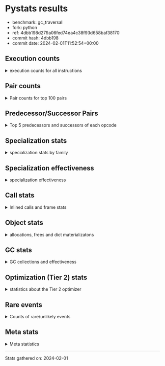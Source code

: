 
# Pystats results

- benchmark: gc_traversal
- fork: python
- ref: 4dbb198d279a06fed74ea4c38f93d658baf38170
- commit hash: 4dbb198
- commit date: 2024-02-01T11:52:54+00:00

## Execution counts

<details>
<summary> execution counts for all instructions </summary>

|Name | Count | Self | Cumulative | Miss ratio | 
|---|---:|---:|---:|---:|
| ENTER_EXECUTOR | 161,740 | 34.1% | 34.1% |  |
| LOAD_FAST | 92,140 | 19.4% | 53.5% |  |
| STORE_FAST | 89,660 | 18.9% | 72.4% |  |
| FOR_ITER_RANGE | 81,440 | 17.2% | 89.5% |  |
| PUSH_NULL | 6,160 | 1.3% | 90.8% |  |
| LOAD_GLOBAL_MODULE | 5,960 | 1.3% | 92.1% |  |
| LOAD_ATTR_MODULE | 5,900 | 1.2% | 93.3% |  |
| CALL | 5,700 | 1.2% | 94.5% |  |
| LOAD_CONST | 3,040 | 0.6% | 95.2% |  |
| CALL_BUILTIN_FAST_WITH_KEYWORDS | 2,920 | 0.6% | 95.8% |  |
| POP_JUMP_IF_FALSE | 2,560 | 0.5% | 96.3% |  |
| POP_JUMP_IF_NOT_NONE | 2,560 | 0.5% | 96.9% |  |
| BINARY_OP_ADD_FLOAT | 2,540 | 0.5% | 97.4% | 2.4% |
| BINARY_OP_SUBTRACT_FLOAT | 2,540 | 0.5% | 97.9% |  |
| COMPARE_OP_INT | 2,540 | 0.5% | 98.5% |  |
| JUMP_BACKWARD | 1,020 | 0.2% | 98.7% |  |
| GET_ITER | 560 | 0.1% | 98.8% |  |
| BUILD_LIST | 560 | 0.1% | 98.9% |  |
| BINARY_OP | 540 | 0.1% | 99.0% |  |
| LOAD_FAST_LOAD_FAST | 540 | 0.1% | 99.2% |  |
| STORE_SUBSCR_LIST_INT | 520 | 0.1% | 99.3% |  |
| CALL_BUILTIN_CLASS | 500 | 0.1% | 99.4% |  |
| LOAD_GLOBAL_BUILTIN | 500 | 0.1% | 99.5% |  |
| POP_TOP | 480 | 0.1% | 99.6% |  |
| LOAD_GLOBAL | 360 | 0.1% | 99.7% |  |
| RETURN_VALUE | 240 | 0.1% | 99.7% |  |
| LOAD_DEREF | 240 | 0.1% | 99.8% |  |
| LOAD_ATTR | 200 | 0.0% | 99.8% |  |
| RESUME_CHECK | 180 | 0.0% | 99.8% |  |
| CALL_FUNCTION_EX | 160 | 0.0% | 99.9% |  |
| FOR_ITER | 120 | 0.0% | 99.9% |  |
| NOP | 80 | 0.0% | 99.9% |  |
| CALL_INTRINSIC_1 | 80 | 0.0% | 99.9% |  |
| COPY_FREE_VARS | 80 | 0.0% | 99.9% |  |
| LIST_EXTEND | 80 | 0.0% | 100.0% |  |
| RESUME | 60 | 0.0% | 100.0% |  |
| CALL_PY_EXACT_ARGS | 60 | 0.0% | 100.0% |  |
| STORE_SUBSCR | 40 | 0.0% | 100.0% |  |
| COMPARE_OP | 40 | 0.0% | 100.0% |  |


</details>

## Pair counts

<details>
<summary> Pair counts for top 100 pairs </summary>

|Pair | Count | Self | Cumulative | 
|---|---:|---:|---:|
| FOR_ITER_RANGE LOAD_FAST | 80,140 | 16.9% | 16.9% |
| LOAD_FAST STORE_FAST | 80,000 | 16.9% | 33.7% |
| ENTER_EXECUTOR FOR_ITER_RANGE | 79,980 | 16.9% | 50.6% |
| STORE_FAST ENTER_EXECUTOR | 79,660 | 16.8% | 67.4% |
| ENTER_EXECUTOR ENTER_EXECUTOR | 79,600 | 16.8% | 84.1% |
| LOAD_ATTR_MODULE PUSH_NULL | 5,900 | 1.2% | 85.4% |
| LOAD_GLOBAL_MODULE LOAD_ATTR_MODULE | 5,800 | 1.2% | 86.6% |
| STORE_FAST LOAD_FAST | 5,120 | 1.1% | 87.7% |
| PUSH_NULL CALL | 3,120 | 0.7% | 88.3% |
| STORE_FAST LOAD_GLOBAL_MODULE | 2,920 | 0.6% | 89.0% |
| PUSH_NULL CALL_BUILTIN_FAST_WITH_KEYWORDS | 2,880 | 0.6% | 89.6% |
| CALL STORE_FAST | 2,580 | 0.5% | 90.1% |
| CALL LOAD_FAST | 2,560 | 0.5% | 90.6% |
| LOAD_FAST LOAD_CONST | 2,560 | 0.5% | 91.2% |
| LOAD_FAST POP_JUMP_IF_NOT_NONE | 2,560 | 0.5% | 91.7% |
| POP_JUMP_IF_NOT_NONE LOAD_FAST | 2,560 | 0.5% | 92.3% |
| BINARY_OP_ADD_FLOAT STORE_FAST | 2,540 | 0.5% | 92.8% |
| CALL_BUILTIN_FAST_WITH_KEYWORDS STORE_FAST | 2,540 | 0.5% | 93.3% |
| COMPARE_OP_INT POP_JUMP_IF_FALSE | 2,540 | 0.5% | 93.9% |
| LOAD_CONST COMPARE_OP_INT | 2,520 | 0.5% | 94.4% |
| LOAD_FAST BINARY_OP_SUBTRACT_FLOAT | 2,520 | 0.5% | 94.9% |
| LOAD_FAST LOAD_GLOBAL_MODULE | 2,520 | 0.5% | 95.5% |
| BINARY_OP_SUBTRACT_FLOAT BINARY_OP_ADD_FLOAT | 2,520 | 0.5% | 96.0% |
| POP_JUMP_IF_FALSE ENTER_EXECUTOR | 2,220 | 0.5% | 96.5% |
| ENTER_EXECUTOR CALL | 2,160 | 0.5% | 96.9% |
| FOR_ITER_RANGE STORE_FAST | 1,300 | 0.3% | 97.2% |
| JUMP_BACKWARD FOR_ITER_RANGE | 920 | 0.2% | 97.4% |
| LOAD_FAST_LOAD_FAST LOAD_FAST | 540 | 0.1% | 97.5% |
| STORE_FAST LOAD_FAST_LOAD_FAST | 540 | 0.1% | 97.6% |
| LOAD_FAST STORE_SUBSCR_LIST_INT | 500 | 0.1% | 97.7% |
| CALL_BUILTIN_CLASS GET_ITER | 500 | 0.1% | 97.8% |
| LOAD_GLOBAL_BUILTIN LOAD_FAST | 500 | 0.1% | 97.9% |
| GET_ITER FOR_ITER_RANGE | 480 | 0.1% | 98.0% |
| LOAD_FAST BINARY_OP | 440 | 0.1% | 98.1% |
| LOAD_FAST CALL_BUILTIN_CLASS | 440 | 0.1% | 98.2% |
| STORE_FAST LOAD_GLOBAL_BUILTIN | 440 | 0.1% | 98.3% |
| BINARY_OP STORE_FAST | 420 | 0.1% | 98.4% |
| BUILD_LIST LOAD_FAST | 400 | 0.1% | 98.5% |
| LOAD_CONST BUILD_LIST | 400 | 0.1% | 98.6% |
| STORE_FAST LOAD_CONST | 400 | 0.1% | 98.7% |
| CALL_BUILTIN_FAST_WITH_KEYWORDS POP_TOP | 380 | 0.1% | 98.7% |
| POP_TOP LOAD_GLOBAL_MODULE | 360 | 0.1% | 98.8% |
| POP_JUMP_IF_FALSE JUMP_BACKWARD | 340 | 0.1% | 98.9% |
| STORE_FAST JUMP_BACKWARD | 340 | 0.1% | 99.0% |
| STORE_SUBSCR_LIST_INT JUMP_BACKWARD | 320 | 0.1% | 99.0% |
| CALL CALL | 260 | 0.1% | 99.1% |
| STORE_FAST LOAD_GLOBAL | 240 | 0.1% | 99.1% |
| STORE_SUBSCR_LIST_INT ENTER_EXECUTOR | 200 | 0.0% | 99.2% |
| PUSH_NULL LOAD_FAST | 160 | 0.0% | 99.2% |
| LOAD_DEREF PUSH_NULL | 160 | 0.0% | 99.2% |
| LOAD_FAST RETURN_VALUE | 160 | 0.0% | 99.3% |
| LOAD_FAST CALL | 160 | 0.0% | 99.3% |
| LOAD_GLOBAL LOAD_GLOBAL_MODULE | 120 | 0.0% | 99.3% |
| CALL POP_TOP | 100 | 0.0% | 99.3% |
| LOAD_ATTR PUSH_NULL | 100 | 0.0% | 99.4% |
| LOAD_ATTR LOAD_ATTR_MODULE | 100 | 0.0% | 99.4% |
| LOAD_GLOBAL LOAD_ATTR | 100 | 0.0% | 99.4% |
| LOAD_GLOBAL_MODULE LOAD_ATTR | 100 | 0.0% | 99.4% |
| GET_ITER FOR_ITER | 80 | 0.0% | 99.4% |
| NOP LOAD_DEREF | 80 | 0.0% | 99.5% |
| POP_TOP NOP | 80 | 0.0% | 99.5% |
| RETURN_VALUE RETURN_VALUE | 80 | 0.0% | 99.5% |
| RETURN_VALUE STORE_FAST | 80 | 0.0% | 99.5% |
| BINARY_OP BINARY_OP | 80 | 0.0% | 99.5% |
| BUILD_LIST LOAD_DEREF | 80 | 0.0% | 99.5% |
| BUILD_LIST STORE_FAST | 80 | 0.0% | 99.6% |
| CALL_FUNCTION_EX COPY_FREE_VARS | 80 | 0.0% | 99.6% |
| CALL_INTRINSIC_1 CALL_FUNCTION_EX | 80 | 0.0% | 99.6% |
| LIST_EXTEND CALL_INTRINSIC_1 | 80 | 0.0% | 99.6% |
| LOAD_CONST STORE_FAST | 80 | 0.0% | 99.6% |
| LOAD_DEREF LIST_EXTEND | 80 | 0.0% | 99.7% |
| LOAD_FAST BUILD_LIST | 80 | 0.0% | 99.7% |
| LOAD_FAST CALL_FUNCTION_EX | 80 | 0.0% | 99.7% |
| LOAD_GLOBAL LOAD_FAST | 80 | 0.0% | 99.7% |
| CALL GET_ITER | 60 | 0.0% | 99.7% |
| CALL CALL_BUILTIN_CLASS | 60 | 0.0% | 99.7% |
| CALL_FUNCTION_EX RESUME_CHECK | 60 | 0.0% | 99.7% |
| COPY_FREE_VARS RESUME_CHECK | 60 | 0.0% | 99.8% |
| FOR_ITER FOR_ITER_RANGE | 60 | 0.0% | 99.8% |
| JUMP_BACKWARD ENTER_EXECUTOR | 60 | 0.0% | 99.8% |
| LOAD_GLOBAL LOAD_GLOBAL_BUILTIN | 60 | 0.0% | 99.8% |
| CALL_PY_EXACT_ARGS RESUME_CHECK | 60 | 0.0% | 99.8% |
| LOAD_GLOBAL_MODULE LOAD_FAST | 60 | 0.0% | 99.8% |
| RESUME_CHECK BUILD_LIST | 60 | 0.0% | 99.8% |
| RESUME_CHECK LOAD_CONST | 60 | 0.0% | 99.8% |
| RESUME_CHECK LOAD_DEREF | 60 | 0.0% | 99.9% |
| POP_TOP LOAD_GLOBAL | 40 | 0.0% | 99.9% |
| RETURN_VALUE LOAD_GLOBAL | 40 | 0.0% | 99.9% |
| RETURN_VALUE LOAD_GLOBAL_MODULE | 40 | 0.0% | 99.9% |
| CALL CALL_BUILTIN_FAST_WITH_KEYWORDS | 40 | 0.0% | 99.9% |
| FOR_ITER STORE_FAST | 40 | 0.0% | 99.9% |
| JUMP_BACKWARD FOR_ITER | 40 | 0.0% | 99.9% |
| LOAD_CONST COMPARE_OP | 40 | 0.0% | 99.9% |
| LOAD_FAST STORE_SUBSCR | 40 | 0.0% | 99.9% |
| LOAD_FAST LOAD_GLOBAL | 40 | 0.0% | 99.9% |
| LOAD_FAST CALL_PY_EXACT_ARGS | 40 | 0.0% | 99.9% |
| STORE_SUBSCR JUMP_BACKWARD | 20 | 0.0% | 99.9% |
| STORE_SUBSCR STORE_SUBSCR_LIST_INT | 20 | 0.0% | 99.9% |
| BINARY_OP BINARY_OP_ADD_FLOAT | 20 | 0.0% | 99.9% |
| BINARY_OP BINARY_OP_SUBTRACT_FLOAT | 20 | 0.0% | 100.0% |


</details>

## Predecessor/Successor Pairs

<details>
<summary> Top 5 predecessors and successors of each opcode </summary>

### GET_ITER

<details>
<summary> Successors and predecessors for GET_ITER </summary>

|Predecessors | Count | Percentage | 
|---|---:|---:|
| CALL_BUILTIN_CLASS | 500 | 89.3% |
| CALL | 60 | 10.7% |

|Successors | Count | Percentage | 
|---|---:|---:|
| FOR_ITER_RANGE | 480 | 85.7% |
| FOR_ITER | 80 | 14.3% |


</details>

### NOP

<details>
<summary> Successors and predecessors for NOP </summary>

|Predecessors | Count | Percentage | 
|---|---:|---:|
| POP_TOP | 80 | 100.0% |

|Successors | Count | Percentage | 
|---|---:|---:|
| LOAD_DEREF | 80 | 100.0% |


</details>

### POP_TOP

<details>
<summary> Successors and predecessors for POP_TOP </summary>

|Predecessors | Count | Percentage | 
|---|---:|---:|
| CALL_BUILTIN_FAST_WITH_KEYWORDS | 380 | 79.2% |
| CALL | 100 | 20.8% |

|Successors | Count | Percentage | 
|---|---:|---:|
| LOAD_GLOBAL_MODULE | 360 | 75.0% |
| NOP | 80 | 16.7% |
| LOAD_GLOBAL | 40 | 8.3% |


</details>

### PUSH_NULL

<details>
<summary> Successors and predecessors for PUSH_NULL </summary>

|Predecessors | Count | Percentage | 
|---|---:|---:|
| LOAD_ATTR_MODULE | 5,900 | 95.8% |
| LOAD_DEREF | 160 | 2.6% |
| LOAD_ATTR | 100 | 1.6% |

|Successors | Count | Percentage | 
|---|---:|---:|
| CALL | 3,120 | 50.6% |
| CALL_BUILTIN_FAST_WITH_KEYWORDS | 2,880 | 46.8% |
| LOAD_FAST | 160 | 2.6% |


</details>

### RETURN_VALUE

<details>
<summary> Successors and predecessors for RETURN_VALUE </summary>

|Predecessors | Count | Percentage | 
|---|---:|---:|
| LOAD_FAST | 160 | 66.7% |
| RETURN_VALUE | 80 | 33.3% |

|Successors | Count | Percentage | 
|---|---:|---:|
| RETURN_VALUE | 80 | 33.3% |
| STORE_FAST | 80 | 33.3% |
| LOAD_GLOBAL | 40 | 16.7% |
| LOAD_GLOBAL_MODULE | 40 | 16.7% |


</details>

### STORE_SUBSCR

<details>
<summary> Successors and predecessors for STORE_SUBSCR </summary>

|Predecessors | Count | Percentage | 
|---|---:|---:|
| LOAD_FAST | 40 | 100.0% |

|Successors | Count | Percentage | 
|---|---:|---:|
| JUMP_BACKWARD | 20 | 50.0% |
| STORE_SUBSCR_LIST_INT | 20 | 50.0% |


</details>

### BINARY_OP

<details>
<summary> Successors and predecessors for BINARY_OP </summary>

|Predecessors | Count | Percentage | 
|---|---:|---:|
| LOAD_FAST | 440 | 81.5% |
| BINARY_OP | 80 | 14.8% |
| BINARY_OP_SUBTRACT_FLOAT | 20 | 3.7% |

|Successors | Count | Percentage | 
|---|---:|---:|
| STORE_FAST | 420 | 77.8% |
| BINARY_OP | 80 | 14.8% |
| BINARY_OP_ADD_FLOAT | 20 | 3.7% |
| BINARY_OP_SUBTRACT_FLOAT | 20 | 3.7% |


</details>

### BUILD_LIST

<details>
<summary> Successors and predecessors for BUILD_LIST </summary>

|Predecessors | Count | Percentage | 
|---|---:|---:|
| LOAD_CONST | 400 | 71.4% |
| LOAD_FAST | 80 | 14.3% |
| RESUME_CHECK | 60 | 10.7% |
| RESUME | 20 | 3.6% |

|Successors | Count | Percentage | 
|---|---:|---:|
| LOAD_FAST | 400 | 71.4% |
| LOAD_DEREF | 80 | 14.3% |
| STORE_FAST | 80 | 14.3% |


</details>

### CALL

<details>
<summary> Successors and predecessors for CALL </summary>

|Predecessors | Count | Percentage | 
|---|---:|---:|
| PUSH_NULL | 3,120 | 54.7% |
| ENTER_EXECUTOR | 2,160 | 37.9% |
| CALL | 260 | 4.6% |
| LOAD_FAST | 160 | 2.8% |

|Successors | Count | Percentage | 
|---|---:|---:|
| STORE_FAST | 2,580 | 45.3% |
| LOAD_FAST | 2,560 | 44.9% |
| CALL | 260 | 4.6% |
| POP_TOP | 100 | 1.8% |
| GET_ITER | 60 | 1.1% |


</details>

### CALL_FUNCTION_EX

<details>
<summary> Successors and predecessors for CALL_FUNCTION_EX </summary>

|Predecessors | Count | Percentage | 
|---|---:|---:|
| CALL_INTRINSIC_1 | 80 | 50.0% |
| LOAD_FAST | 80 | 50.0% |

|Successors | Count | Percentage | 
|---|---:|---:|
| COPY_FREE_VARS | 80 | 50.0% |
| RESUME_CHECK | 60 | 37.5% |
| RESUME | 20 | 12.5% |


</details>

### CALL_INTRINSIC_1

<details>
<summary> Successors and predecessors for CALL_INTRINSIC_1 </summary>

|Predecessors | Count | Percentage | 
|---|---:|---:|
| LIST_EXTEND | 80 | 100.0% |

|Successors | Count | Percentage | 
|---|---:|---:|
| CALL_FUNCTION_EX | 80 | 100.0% |


</details>

### COMPARE_OP

<details>
<summary> Successors and predecessors for COMPARE_OP </summary>

|Predecessors | Count | Percentage | 
|---|---:|---:|
| LOAD_CONST | 40 | 100.0% |

|Successors | Count | Percentage | 
|---|---:|---:|
| POP_JUMP_IF_FALSE | 20 | 50.0% |
| COMPARE_OP_INT | 20 | 50.0% |


</details>

### COPY_FREE_VARS

<details>
<summary> Successors and predecessors for COPY_FREE_VARS </summary>

|Predecessors | Count | Percentage | 
|---|---:|---:|
| CALL_FUNCTION_EX | 80 | 100.0% |

|Successors | Count | Percentage | 
|---|---:|---:|
| RESUME_CHECK | 60 | 75.0% |
| RESUME | 20 | 25.0% |


</details>

### ENTER_EXECUTOR

<details>
<summary> Successors and predecessors for ENTER_EXECUTOR </summary>

|Predecessors | Count | Percentage | 
|---|---:|---:|
| STORE_FAST | 79,660 | 49.3% |
| ENTER_EXECUTOR | 79,600 | 49.2% |
| POP_JUMP_IF_FALSE | 2,220 | 1.4% |
| STORE_SUBSCR_LIST_INT | 200 | 0.1% |
| JUMP_BACKWARD | 60 | 0.0% |

|Successors | Count | Percentage | 
|---|---:|---:|
| FOR_ITER_RANGE | 79,980 | 49.4% |
| ENTER_EXECUTOR | 79,600 | 49.2% |
| CALL | 2,160 | 1.3% |


</details>

### FOR_ITER

<details>
<summary> Successors and predecessors for FOR_ITER </summary>

|Predecessors | Count | Percentage | 
|---|---:|---:|
| GET_ITER | 80 | 66.7% |
| JUMP_BACKWARD | 40 | 33.3% |

|Successors | Count | Percentage | 
|---|---:|---:|
| FOR_ITER_RANGE | 60 | 50.0% |
| STORE_FAST | 40 | 33.3% |
| LOAD_FAST | 20 | 16.7% |


</details>

### JUMP_BACKWARD

<details>
<summary> Successors and predecessors for JUMP_BACKWARD </summary>

|Predecessors | Count | Percentage | 
|---|---:|---:|
| POP_JUMP_IF_FALSE | 340 | 33.3% |
| STORE_FAST | 340 | 33.3% |
| STORE_SUBSCR_LIST_INT | 320 | 31.4% |
| STORE_SUBSCR | 20 | 2.0% |

|Successors | Count | Percentage | 
|---|---:|---:|
| FOR_ITER_RANGE | 920 | 90.2% |
| ENTER_EXECUTOR | 60 | 5.9% |
| FOR_ITER | 40 | 3.9% |


</details>

### LIST_EXTEND

<details>
<summary> Successors and predecessors for LIST_EXTEND </summary>

|Predecessors | Count | Percentage | 
|---|---:|---:|
| LOAD_DEREF | 80 | 100.0% |

|Successors | Count | Percentage | 
|---|---:|---:|
| CALL_INTRINSIC_1 | 80 | 100.0% |


</details>

### LOAD_ATTR

<details>
<summary> Successors and predecessors for LOAD_ATTR </summary>

|Predecessors | Count | Percentage | 
|---|---:|---:|
| LOAD_GLOBAL | 100 | 50.0% |
| LOAD_GLOBAL_MODULE | 100 | 50.0% |

|Successors | Count | Percentage | 
|---|---:|---:|
| PUSH_NULL | 100 | 50.0% |
| LOAD_ATTR_MODULE | 100 | 50.0% |


</details>

### LOAD_CONST

<details>
<summary> Successors and predecessors for LOAD_CONST </summary>

|Predecessors | Count | Percentage | 
|---|---:|---:|
| LOAD_FAST | 2,560 | 84.2% |
| STORE_FAST | 400 | 13.2% |
| RESUME_CHECK | 60 | 2.0% |
| RESUME | 20 | 0.7% |

|Successors | Count | Percentage | 
|---|---:|---:|
| COMPARE_OP_INT | 2,520 | 82.9% |
| BUILD_LIST | 400 | 13.2% |
| STORE_FAST | 80 | 2.6% |
| COMPARE_OP | 40 | 1.3% |


</details>

### LOAD_DEREF

<details>
<summary> Successors and predecessors for LOAD_DEREF </summary>

|Predecessors | Count | Percentage | 
|---|---:|---:|
| NOP | 80 | 33.3% |
| BUILD_LIST | 80 | 33.3% |
| RESUME_CHECK | 60 | 25.0% |
| RESUME | 20 | 8.3% |

|Successors | Count | Percentage | 
|---|---:|---:|
| PUSH_NULL | 160 | 66.7% |
| LIST_EXTEND | 80 | 33.3% |


</details>

### LOAD_FAST

<details>
<summary> Successors and predecessors for LOAD_FAST </summary>

|Predecessors | Count | Percentage | 
|---|---:|---:|
| FOR_ITER_RANGE | 80,140 | 87.0% |
| STORE_FAST | 5,120 | 5.6% |
| CALL | 2,560 | 2.8% |
| POP_JUMP_IF_NOT_NONE | 2,560 | 2.8% |
| LOAD_FAST_LOAD_FAST | 540 | 0.6% |

|Successors | Count | Percentage | 
|---|---:|---:|
| STORE_FAST | 80,000 | 86.8% |
| LOAD_CONST | 2,560 | 2.8% |
| POP_JUMP_IF_NOT_NONE | 2,560 | 2.8% |
| BINARY_OP_SUBTRACT_FLOAT | 2,520 | 2.7% |
| LOAD_GLOBAL_MODULE | 2,520 | 2.7% |


</details>

### LOAD_FAST_LOAD_FAST

<details>
<summary> Successors and predecessors for LOAD_FAST_LOAD_FAST </summary>

|Predecessors | Count | Percentage | 
|---|---:|---:|
| STORE_FAST | 540 | 100.0% |

|Successors | Count | Percentage | 
|---|---:|---:|
| LOAD_FAST | 540 | 100.0% |


</details>

### LOAD_GLOBAL

<details>
<summary> Successors and predecessors for LOAD_GLOBAL </summary>

|Predecessors | Count | Percentage | 
|---|---:|---:|
| STORE_FAST | 240 | 66.7% |
| POP_TOP | 40 | 11.1% |
| RETURN_VALUE | 40 | 11.1% |
| LOAD_FAST | 40 | 11.1% |

|Successors | Count | Percentage | 
|---|---:|---:|
| LOAD_GLOBAL_MODULE | 120 | 33.3% |
| LOAD_ATTR | 100 | 27.8% |
| LOAD_FAST | 80 | 22.2% |
| LOAD_GLOBAL_BUILTIN | 60 | 16.7% |


</details>

### POP_JUMP_IF_FALSE

<details>
<summary> Successors and predecessors for POP_JUMP_IF_FALSE </summary>

|Predecessors | Count | Percentage | 
|---|---:|---:|
| COMPARE_OP_INT | 2,540 | 99.2% |
| COMPARE_OP | 20 | 0.8% |

|Successors | Count | Percentage | 
|---|---:|---:|
| ENTER_EXECUTOR | 2,220 | 86.7% |
| JUMP_BACKWARD | 340 | 13.3% |


</details>

### POP_JUMP_IF_NOT_NONE

<details>
<summary> Successors and predecessors for POP_JUMP_IF_NOT_NONE </summary>

|Predecessors | Count | Percentage | 
|---|---:|---:|
| LOAD_FAST | 2,560 | 100.0% |

|Successors | Count | Percentage | 
|---|---:|---:|
| LOAD_FAST | 2,560 | 100.0% |


</details>

### STORE_FAST

<details>
<summary> Successors and predecessors for STORE_FAST </summary>

|Predecessors | Count | Percentage | 
|---|---:|---:|
| LOAD_FAST | 80,000 | 89.2% |
| CALL | 2,580 | 2.9% |
| BINARY_OP_ADD_FLOAT | 2,540 | 2.8% |
| CALL_BUILTIN_FAST_WITH_KEYWORDS | 2,540 | 2.8% |
| FOR_ITER_RANGE | 1,300 | 1.4% |

|Successors | Count | Percentage | 
|---|---:|---:|
| ENTER_EXECUTOR | 79,660 | 88.8% |
| LOAD_FAST | 5,120 | 5.7% |
| LOAD_GLOBAL_MODULE | 2,920 | 3.3% |
| LOAD_FAST_LOAD_FAST | 540 | 0.6% |
| LOAD_GLOBAL_BUILTIN | 440 | 0.5% |


</details>

### RESUME

<details>
<summary> Successors and predecessors for RESUME </summary>

|Predecessors | Count | Percentage | 
|---|---:|---:|
| CALL | 20 | 33.3% |
| CALL_FUNCTION_EX | 20 | 33.3% |
| COPY_FREE_VARS | 20 | 33.3% |

|Successors | Count | Percentage | 
|---|---:|---:|
| BUILD_LIST | 20 | 33.3% |
| LOAD_CONST | 20 | 33.3% |
| LOAD_DEREF | 20 | 33.3% |


</details>

### BINARY_OP_ADD_FLOAT

<details>
<summary> Successors and predecessors for BINARY_OP_ADD_FLOAT </summary>

|Predecessors | Count | Percentage | 
|---|---:|---:|
| BINARY_OP_SUBTRACT_FLOAT | 2,520 | 99.2% |
| BINARY_OP | 20 | 0.8% |

|Successors | Count | Percentage | 
|---|---:|---:|
| STORE_FAST | 2,540 | 100.0% |


</details>

### BINARY_OP_SUBTRACT_FLOAT

<details>
<summary> Successors and predecessors for BINARY_OP_SUBTRACT_FLOAT </summary>

|Predecessors | Count | Percentage | 
|---|---:|---:|
| LOAD_FAST | 2,520 | 99.2% |
| BINARY_OP | 20 | 0.8% |

|Successors | Count | Percentage | 
|---|---:|---:|
| BINARY_OP_ADD_FLOAT | 2,520 | 99.2% |
| BINARY_OP | 20 | 0.8% |


</details>

### CALL_BUILTIN_CLASS

<details>
<summary> Successors and predecessors for CALL_BUILTIN_CLASS </summary>

|Predecessors | Count | Percentage | 
|---|---:|---:|
| LOAD_FAST | 440 | 88.0% |
| CALL | 60 | 12.0% |

|Successors | Count | Percentage | 
|---|---:|---:|
| GET_ITER | 500 | 100.0% |


</details>

### CALL_BUILTIN_FAST_WITH_KEYWORDS

<details>
<summary> Successors and predecessors for CALL_BUILTIN_FAST_WITH_KEYWORDS </summary>

|Predecessors | Count | Percentage | 
|---|---:|---:|
| PUSH_NULL | 2,880 | 98.6% |
| CALL | 40 | 1.4% |

|Successors | Count | Percentage | 
|---|---:|---:|
| STORE_FAST | 2,540 | 87.0% |
| POP_TOP | 380 | 13.0% |


</details>

### CALL_PY_EXACT_ARGS

<details>
<summary> Successors and predecessors for CALL_PY_EXACT_ARGS </summary>

|Predecessors | Count | Percentage | 
|---|---:|---:|
| LOAD_FAST | 40 | 66.7% |
| CALL | 20 | 33.3% |

|Successors | Count | Percentage | 
|---|---:|---:|
| RESUME_CHECK | 60 | 100.0% |


</details>

### COMPARE_OP_INT

<details>
<summary> Successors and predecessors for COMPARE_OP_INT </summary>

|Predecessors | Count | Percentage | 
|---|---:|---:|
| LOAD_CONST | 2,520 | 99.2% |
| COMPARE_OP | 20 | 0.8% |

|Successors | Count | Percentage | 
|---|---:|---:|
| POP_JUMP_IF_FALSE | 2,540 | 100.0% |


</details>

### FOR_ITER_RANGE

<details>
<summary> Successors and predecessors for FOR_ITER_RANGE </summary>

|Predecessors | Count | Percentage | 
|---|---:|---:|
| ENTER_EXECUTOR | 79,980 | 98.2% |
| JUMP_BACKWARD | 920 | 1.1% |
| GET_ITER | 480 | 0.6% |
| FOR_ITER | 60 | 0.1% |

|Successors | Count | Percentage | 
|---|---:|---:|
| LOAD_FAST | 80,140 | 98.4% |
| STORE_FAST | 1,300 | 1.6% |


</details>

### LOAD_ATTR_MODULE

<details>
<summary> Successors and predecessors for LOAD_ATTR_MODULE </summary>

|Predecessors | Count | Percentage | 
|---|---:|---:|
| LOAD_GLOBAL_MODULE | 5,800 | 98.3% |
| LOAD_ATTR | 100 | 1.7% |

|Successors | Count | Percentage | 
|---|---:|---:|
| PUSH_NULL | 5,900 | 100.0% |


</details>

### LOAD_GLOBAL_BUILTIN

<details>
<summary> Successors and predecessors for LOAD_GLOBAL_BUILTIN </summary>

|Predecessors | Count | Percentage | 
|---|---:|---:|
| STORE_FAST | 440 | 88.0% |
| LOAD_GLOBAL | 60 | 12.0% |

|Successors | Count | Percentage | 
|---|---:|---:|
| LOAD_FAST | 500 | 100.0% |


</details>

### LOAD_GLOBAL_MODULE

<details>
<summary> Successors and predecessors for LOAD_GLOBAL_MODULE </summary>

|Predecessors | Count | Percentage | 
|---|---:|---:|
| STORE_FAST | 2,920 | 49.0% |
| LOAD_FAST | 2,520 | 42.3% |
| POP_TOP | 360 | 6.0% |
| LOAD_GLOBAL | 120 | 2.0% |
| RETURN_VALUE | 40 | 0.7% |

|Successors | Count | Percentage | 
|---|---:|---:|
| LOAD_ATTR_MODULE | 5,800 | 97.3% |
| LOAD_ATTR | 100 | 1.7% |
| LOAD_FAST | 60 | 1.0% |


</details>

### RESUME_CHECK

<details>
<summary> Successors and predecessors for RESUME_CHECK </summary>

|Predecessors | Count | Percentage | 
|---|---:|---:|
| CALL_FUNCTION_EX | 60 | 33.3% |
| COPY_FREE_VARS | 60 | 33.3% |
| CALL_PY_EXACT_ARGS | 60 | 33.3% |

|Successors | Count | Percentage | 
|---|---:|---:|
| BUILD_LIST | 60 | 33.3% |
| LOAD_CONST | 60 | 33.3% |
| LOAD_DEREF | 60 | 33.3% |


</details>

### STORE_SUBSCR_LIST_INT

<details>
<summary> Successors and predecessors for STORE_SUBSCR_LIST_INT </summary>

|Predecessors | Count | Percentage | 
|---|---:|---:|
| LOAD_FAST | 500 | 96.2% |
| STORE_SUBSCR | 20 | 3.8% |

|Successors | Count | Percentage | 
|---|---:|---:|
| JUMP_BACKWARD | 320 | 61.5% |
| ENTER_EXECUTOR | 200 | 38.5% |


</details>


</details>

## Specialization stats

<details>
<summary> specialization stats by family </summary>

### BINARY_OP

<details>
<summary> specialization stats for BINARY_OP family </summary>

|Kind | Count | Ratio | 
|---|---:|---:|
|     deferred | 500 | 8.9% |
|          hit | 5,020 | 89.3% |
|         miss | 60 | 1.1% |

| | Count | Ratio | 
|---|---:|---:|
| Success | 40 | 40.0% |
| Failure | 60 | 60.0% |

|Failure kind | Count | Ratio | 
|---|---:|---:|
| multiply different types | 60 | 100.0% |


</details>

### CALL

<details>
<summary> specialization stats for CALL family </summary>

|Kind | Count | Ratio | 
|---|---:|---:|
|     deferred | 5,320 | 58.0% |
|          hit | 3,480 | 37.9% |

| | Count | Ratio | 
|---|---:|---:|
| Success | 120 | 31.6% |
| Failure | 260 | 68.4% |

|Failure kind | Count | Ratio | 
|---|---:|---:|
| cfunc noargs | 260 | 100.0% |


</details>

### COMPARE_OP

<details>
<summary> specialization stats for COMPARE_OP family </summary>

|Kind | Count | Ratio | 
|---|---:|---:|
|     deferred | 20 | 0.8% |
|          hit | 2,540 | 98.4% |

| | Count | Ratio | 
|---|---:|---:|
| Success | 20 | 100.0% |
| Failure | 0 | 0.0% |


</details>

### FOR_ITER

<details>
<summary> specialization stats for FOR_ITER family </summary>

|Kind | Count | Ratio | 
|---|---:|---:|
|     deferred | 60 | 0.1% |
|          hit | 81,440 | 99.9% |

| | Count | Ratio | 
|---|---:|---:|
| Success | 60 | 100.0% |
| Failure | 0 | 0.0% |


</details>

### LOAD_ATTR

<details>
<summary> specialization stats for LOAD_ATTR family </summary>

|Kind | Count | Ratio | 
|---|---:|---:|
|     deferred | 100 | 1.6% |
|          hit | 5,900 | 96.7% |

| | Count | Ratio | 
|---|---:|---:|
| Success | 100 | 100.0% |
| Failure | 0 | 0.0% |


</details>

### LOAD_GLOBAL

<details>
<summary> specialization stats for LOAD_GLOBAL family </summary>

|Kind | Count | Ratio | 
|---|---:|---:|
|     deferred | 180 | 2.6% |
|          hit | 6,460 | 94.7% |

| | Count | Ratio | 
|---|---:|---:|
| Success | 180 | 100.0% |
| Failure | 0 | 0.0% |


</details>

### POP_JUMP_IF_FALSE

<details>
<summary> specialization stats for POP_JUMP_IF_FALSE family </summary>


</details>

### POP_JUMP_IF_NOT_NONE

<details>
<summary> specialization stats for POP_JUMP_IF_NOT_NONE family </summary>


</details>

### STORE_SUBSCR

<details>
<summary> specialization stats for STORE_SUBSCR family </summary>

|Kind | Count | Ratio | 
|---|---:|---:|
|     deferred | 20 | 3.6% |
|          hit | 520 | 92.9% |

| | Count | Ratio | 
|---|---:|---:|
| Success | 20 | 100.0% |
| Failure | 0 | 0.0% |


</details>


</details>

## Specialization effectiveness

<details>
<summary> specialization effectiveness </summary>

|Instructions | Count | Ratio | 
|---|---:|---:|
| Basic | 356,920 | 75.2% |
| Not specialized | 12,120 | 2.6% |
| Specialized hits | 105,540 | 22.2% |
| Specialized misses | 60 | 0.0% |

### Deferred by instruction

<details>
<summary> deferred by instruction </summary>

|Name | Count | Ratio | 
|---|---:|---:|
| CALL | 5,320 | 85.8% |
| BINARY_OP | 500 | 8.1% |
| LOAD_GLOBAL | 180 | 2.9% |
| LOAD_ATTR | 100 | 1.6% |
| FOR_ITER | 60 | 1.0% |
| STORE_SUBSCR | 20 | 0.3% |
| COMPARE_OP | 20 | 0.3% |
| BINARY_SLICE | 0 | 0.0% |
| STORE_SLICE | 0 | 0.0% |
| BINARY_SUBSCR | 0 | 0.0% |


</details>

### Misses by instruction

<details>
<summary> misses by instruction </summary>

|Name | Count | Ratio | 
|---|---:|---:|
| BINARY_OP_ADD_FLOAT | 60 | 100.0% |
| GET_ITER | 0 | 0.0% |
| NOP | 0 | 0.0% |
| POP_TOP | 0 | 0.0% |
| PUSH_NULL | 0 | 0.0% |
| RETURN_VALUE | 0 | 0.0% |
| BUILD_LIST | 0 | 0.0% |
| CALL_FUNCTION_EX | 0 | 0.0% |
| CALL_INTRINSIC_1 | 0 | 0.0% |
| COPY_FREE_VARS | 0 | 0.0% |


</details>


</details>

## Call stats

<details>
<summary> Inlined calls and frame stats </summary>

| | Count | Ratio | 
|---|---:|---:|
| Calls to PyEval_EvalDefault | 0 | 0.0% |
| Calls to Python functions inlined | 240 | 100.0% |
| Calls via PyEval_EvalFrame (total) | 0 | 0.0% |
| Calls via PyEval_EvalFrame (vector) | 0 | 0.0% |
| Calls via PyEval_EvalFrame (generator) | 0 | 0.0% |
| Calls via PyEval_EvalFrame (legacy) | 0 | 0.0% |
| Calls via PyEval_EvalFrame (function vectorcall) | 0 | 0.0% |
| Calls via PyEval_EvalFrame (build class) | 0 | 0.0% |
| Calls via PyEval_EvalFrame (slot) | 0 | 0.0% |
| Calls via PyEval_EvalFrame (function ex) | 160 | 66.7% |
| Calls via PyEval_EvalFrame (api) | 0 | 0.0% |
| Calls via PyEval_EvalFrame (method) | 0 | 0.0% |
| Frame objects created | 0 | 0.0% |
| Frames pushed | 60 | 25.0% |


</details>

## Object stats

<details>
<summary> allocations, frees and dict materializatons </summary>

| | Count | Ratio | 
|---|---:|---:|
| Allocations from freelist | 85,840 | 0.4% |
| Frees to freelist | 92,420 |  |
| Allocations | 22,581,640 | 99.6% |
| Allocations to 512 bytes | 22,506,740 | 99.3% |
| Allocations to 4 kbytes | 35,860 | 0.2% |
| Allocations over 4 kbytes | 39,040 | 0.2% |
| Frees | 22,588,880 |  |
| New values | 0 |  |
| Interpreter increfs | 102,359,720 | 99.9% |
| Interpreter decrefs | 84,837,220 | 67.9% |
| Increfs | 120,120 | 0.1% |
| Decrefs | 40,155,720 | 32.1% |
| Materialize dict (on request) | 0 |  |
| Materialize dict (new key) | 0 |  |
| Materialize dict (too big) | 0 |  |
| Materialize dict (str subclass) | 0 |  |
| Dematerialize dict | 0 |  |
| Method cache hits | 79 |  |
| Method cache misses | 21 |  |
| Method cache collisions | 21 |  |
| Method cache dunder hits | 0 |  |
| Method cache dunder misses | 0 |  |


</details>

## GC stats

<details>
<summary> GC collections and effectiveness </summary>

|Generation | Collections | Objects collected | Object visits | 
|---:|---:|---:|---:|
| 0 | 100 | 1,920 | 52,008,720 |
| 1 | 0 | 0 | 0 |
| 2 | 5,120 | 0 | 5,696,796,960 |


</details>

## Optimization (Tier 2) stats

<details>
<summary> statistics about the Tier 2 optimizer </summary>

| | Count | Ratio | 
|---|---:|---:|
| Optimization attempts | 60 |  |
| Traces created | 60 | 100.0% |
| Trace stack overflow | 0 | 0.0% |
| Trace stack underflow | 0 | 0.0% |
| Trace too long | 0 | 0.0% |
| Trace too short | 0 | 0.0% |
| Inner loop found | 20 | 33.3% |
| Recursive call | 0 | 0.0% |
| Low confidence | 0 | 0.0% |
| Traces executed | 161,740 |  |
| Uops executed | 521,589,080 | 3,224.86 |

### Trace length histogram

<details>
<summary> trace length histogram </summary>

|Range | Count | Ratio | 
|---|---:|---:|
| <= 1 | 0 | 0.0% |
| <= 2 | 0 | 0.0% |
| <= 4 | 0 | 0.0% |
| <= 8 | 0 | 0.0% |
| <= 16 | 0 | 0.0% |
| <= 32 | 20 | 33.3% |
| <= 64 | 40 | 66.7% |


</details>

### Optimized trace length histogram

<details>
<summary> optimized trace length histogram </summary>

|Range | Count | Ratio | 
|---|---:|---:|
| <= 1 | 0 | 0.0% |
| <= 2 | 0 | 0.0% |
| <= 4 | 0 | 0.0% |
| <= 8 | 0 | 0.0% |
| <= 16 | 20 | 33.3% |
| <= 32 | 20 | 33.3% |
| <= 64 | 20 | 33.3% |


</details>

### Trace run length histogram

<details>
<summary> trace run length histogram </summary>

|Range | Count | Ratio | 
|---|---:|---:|
| <= 1 | 0 | 0.0% |
| <= 2 | 0 | 0.0% |
| <= 4 | 220 | 0.1% |
| <= 8 | 0 | 0.0% |
| <= 16 | 60 | 0.0% |
| <= 32 | 2,220 | 1.4% |
| <= 64 | 79,740 | 49.3% |
| <= 128 | 380 | 0.2% |
| <= 256 | 800 | 0.5% |
| <= 512 | 1,600 | 1.0% |
| <= 1,024 | 3,120 | 1.9% |
| <= 2,048 | 6,320 | 3.9% |
| <= 4,096 | 12,560 | 7.8% |
| <= 8,192 | 25,200 | 15.6% |
| <= 16,384 | 29,520 | 18.3% |


</details>

### Uop execution stats

<details>
<summary> uop execution stats </summary>

|Name | Count | Self | Cumulative | Miss ratio | 
|---|---:|---:|---:|---:|
| LOAD_FAST | 120,037,580 | 23.0% | 23.0% |  |
| _SET_IP | 80,401,220 | 15.4% | 38.4% |  |
| _CHECK_VALIDITY | 80,162,040 | 15.4% | 53.8% |  |
| _GUARD_NOT_EXHAUSTED_RANGE | 40,121,200 | 7.7% | 61.5% | 0.2% |
| _ITER_CHECK_RANGE | 40,121,200 | 7.7% | 69.2% |  |
| STORE_FAST | 40,120,820 | 7.7% | 76.9% |  |
| _ITER_NEXT_RANGE | 40,041,220 | 7.7% | 84.6% |  |
| STORE_SUBSCR_LIST_INT | 39,959,460 | 7.7% | 92.2% |  |
| _JUMP_TO_TOP | 39,879,860 | 7.6% | 99.9% |  |
| _GUARD_GLOBALS_VERSION | 83,920 | 0.0% | 99.9% |  |
| _EXIT_TRACE | 81,760 | 0.0% | 99.9% | 100.0% |
| GET_ITER | 79,600 | 0.0% | 99.9% |  |
| BUILD_LIST | 79,600 | 0.0% | 99.9% |  |
| CALL_BUILTIN_CLASS | 79,600 | 0.0% | 99.9% |  |
| _GUARD_BUILTINS_VERSION | 79,600 | 0.0% | 100.0% |  |
| _LOAD_GLOBAL_BUILTINS | 79,600 | 0.0% | 100.0% |  |
| _BINARY_OP | 79,600 | 0.0% | 100.0% |  |
| _LOAD_CONST_INLINE_BORROW | 79,600 | 0.0% | 100.0% |  |
| PUSH_NULL | 4,320 | 0.0% | 100.0% |  |
| _LOAD_GLOBAL_MODULE | 4,320 | 0.0% | 100.0% |  |
| _CHECK_ATTR_MODULE | 4,320 | 0.0% | 100.0% |  |
| _LOAD_ATTR_MODULE | 4,320 | 0.0% | 100.0% |  |
| POP_TOP | 2,160 | 0.0% | 100.0% |  |
| CALL_BUILTIN_FAST_WITH_KEYWORDS | 2,160 | 0.0% | 100.0% |  |


</details>

### Unsupported opcodes

<details>
<summary> unsupported opcodes </summary>

|Opcode | Count | 
|---|---:|
| CALL | 20 |


</details>


</details>

## Rare events

<details>
<summary> Counts of rare/unlikely events </summary>

|Event | Count | 
|---|---:|
| set_class | 0 |
| set_bases | 0 |
| set_eval_frame_func | 0 |
| builtin_dict | 0 |
| func_modification | 0 |


</details>

## Meta stats

<details>
<summary> Meta statistics </summary>

| | Count | 
|---|---:|
| Number of data files | 20 |


</details>

---
Stats gathered on: 2024-02-01
